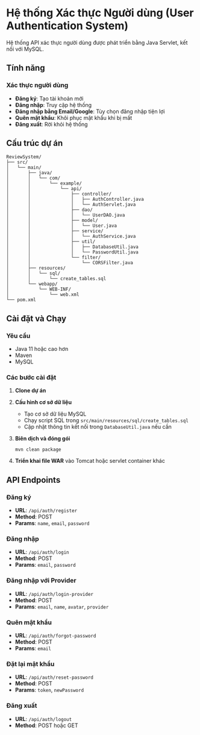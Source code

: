 # Hệ thống Xác thực Người dùng (User Authentication System)

Hệ thống API xác thực người dùng được phát triển bằng Java Servlet, kết nối với MySQL.

## Tính năng

### Xác thực người dùng
- **Đăng ký**: Tạo tài khoản mới
- **Đăng nhập**: Truy cập hệ thống
- **Đăng nhập bằng Email/Google**: Tùy chọn đăng nhập tiện lợi
- **Quên mật khẩu**: Khôi phục mật khẩu khi bị mất
- **Đăng xuất**: Rời khỏi hệ thống

## Cấu trúc dự án

```
ReviewSystem/
├── src/
│   └── main/
│       ├── java/
│       │   └── com/
│       │       └── example/
│       │           └── api/
│       │               ├── controller/
│       │               │   ├── AuthController.java
│       │               │   └── AuthServlet.java
│       │               ├── dao/
│       │               │   └── UserDAO.java
│       │               ├── model/
│       │               │   └── User.java
│       │               ├── service/
│       │               │   └── AuthService.java
│       │               ├── util/
│       │               │   ├── DatabaseUtil.java
│       │               │   └── PasswordUtil.java
│       │               └── filter/
│       │                   └── CORSFilter.java
│       ├── resources/
│       │   └── sql/
│       │       └── create_tables.sql
│       └── webapp/
│           └── WEB-INF/
│               └── web.xml
└── pom.xml
```

## Cài đặt và Chạy

### Yêu cầu
- Java 11 hoặc cao hơn
- Maven
- MySQL

### Các bước cài đặt

1. **Clone dự án**

2. **Cấu hình cơ sở dữ liệu**
   - Tạo cơ sở dữ liệu MySQL
   - Chạy script SQL trong `src/main/resources/sql/create_tables.sql`
   - Cập nhật thông tin kết nối trong `DatabaseUtil.java` nếu cần

3. **Biên dịch và đóng gói**
   ```
   mvn clean package
   ```

4. **Triển khai file WAR** vào Tomcat hoặc servlet container khác

## API Endpoints

### Đăng ký
- **URL**: `/api/auth/register`
- **Method**: POST
- **Params**: `name`, `email`, `password`

### Đăng nhập
- **URL**: `/api/auth/login`
- **Method**: POST
- **Params**: `email`, `password`

### Đăng nhập với Provider
- **URL**: `/api/auth/login-provider`
- **Method**: POST
- **Params**: `email`, `name`, `avatar`, `provider`

### Quên mật khẩu
- **URL**: `/api/auth/forgot-password`
- **Method**: POST
- **Params**: `email`

### Đặt lại mật khẩu
- **URL**: `/api/auth/reset-password`
- **Method**: POST
- **Params**: `token`, `newPassword`

### Đăng xuất
- **URL**: `/api/auth/logout`
- **Method**: POST hoặc GET
